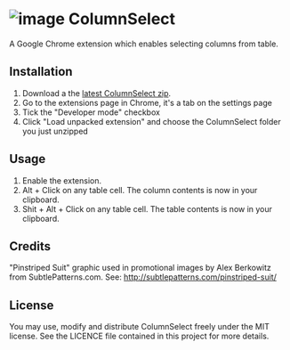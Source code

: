 # ![image](https://raw.github.com/jamesandres/ColumnSelect/master/icons/icon48.png) ColumnSelect

A Google Chrome extension which enables selecting columns from table.

## Installation

1. Download a the [latest ColumnSelect zip](https://github.com/jamesandres/ColumnSelect/archive/master.zip).
2. Go to the extensions page in Chrome, it's a tab on the settings page
3. Tick the "Developer mode" checkbox
4. Click "Load unpacked extension" and choose the ColumnSelect folder you just unzipped


## Usage

1. Enable the extension.
2. Alt + Click on any table cell. The column contents is now in your clipboard.
3. Shit + Alt + Click on any table cell. The table contents is now in your clipboard.


## Credits

"Pinstriped Suit" graphic used in promotional images by Alex Berkowitz from
SubtlePatterns.com. See: http://subtlepatterns.com/pinstriped-suit/


## License

You may use, modify and distribute ColumnSelect freely under the MIT license. See the LICENCE file contained in this project for more details.
